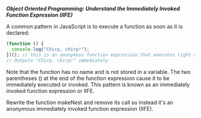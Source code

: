 ***Object Oriented Programming: Understand the Immediately Invoked Function Expression (IIFE)***

A common pattern in JavaScript is to execute a function as soon as it is declared:

```javascript
(function () {
  console.log("Chirp, chirp!");
})(); // this is an anonymous function expression that executes right away
// Outputs "Chirp, chirp!" immediately
```

Note that the function has no name and is not stored in a variable. The two parentheses () at the end of the function expression cause it to be immediately executed or invoked. This pattern is known as an immediately invoked function expression or IIFE.


Rewrite the function makeNest and remove its call so instead it's an anonymous immediately invoked function expression (IIFE).
